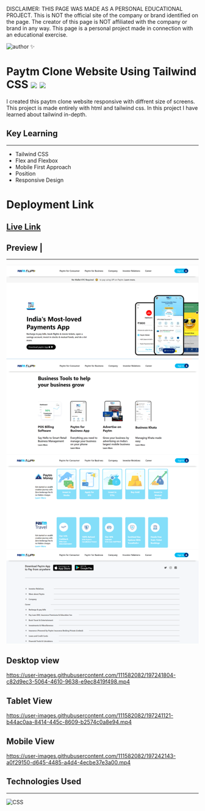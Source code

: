 DISCLAIMER: THIS PAGE WAS MADE AS A PERSONAL EDUCATIONAL PROJECT. This is NOT the official site of the company or brand identified on the page. The creator of this page is NOT affiliated with the company or brand in any way. This page is a personal project made in connection with an educational exercise.


![author](https://img.shields.io/badge/Author-Lalita%20Garg-orange) ✨
# Paytm Clone Website Using Tailwind CSS ![](	https://img.shields.io/website-up-down-green-red/http/monip.org.svg) ![](https://img.shields.io/badge/HTML-Tailwind%20CSS-orange)

I created this paytm clone website responsive with diffrent size of screens. This project is made entirely with html and tailwind css. In this project I have learned about tailwind in-depth.

## Key Learning 
***
- Tailwind CSS 
- Flex and Flexbox
- Mobile First Approach 
- Position 
- Responsive Design

# Deployment Link
  ## [Live Link](https://paytm-clone-02.netlify.app/)
## Preview |
***
![](./ScreenShots/paytm-snapshot.png)
![](./ScreenShots/paytm-snapshot-2.png)
![](./ScreenShots/paytm-snapshot-3.png)
![](./ScreenShots/paytm-snapshot-4.png)



## Desktop view
https://user-images.githubusercontent.com/111582082/197241804-c82d9ec3-5064-4610-9638-e9ec8419f498.mp4

## Tablet View
https://user-images.githubusercontent.com/111582082/197241121-b44ac0aa-8414-445c-8609-b2574c0a8e94.mp4

## Mobile View
https://user-images.githubusercontent.com/111582082/197242143-a0f29150-d645-4485-a4d4-4ecbe37e3a00.mp4

## Technologies Used 
***
![CSS](	https://img.shields.io/badge/HTML-Tailwind%20CSS-orange)


